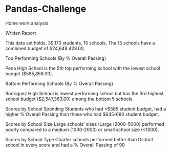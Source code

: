 # Pandas-Challenge
Home work analysis 



Written Report

This data set holds,
39,170 students,
15 schools,
The 15 schools have a combined budget of $24,649,428.00,

Top Performing Schools (By % Overall Passing)

Pena High School is the 5th top performing school with the lowest school budget ($585,858.00).

 
Bottom Performing Schools (By % Overall Passing)

Rodriguez High School is lowest performing school but has the 3rd highest school budget ($2,547,363.00) among the bottom 5 schools.

Scores by School Spending
Students who had <$585 student budget, had a higher % Overall Passing than those who had $645-680 student budget.

Scores by School Size
Large schools’ sizes (Large (2000-5000) performed poorly compared to a medium (1000-2000)
 or small school size (<1000).

Scores by School Type
 Charter schools performed better than District school in every score and had a % Overall Passing of 90

